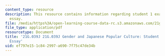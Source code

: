 ```yaml
---
content_type: resource
description: This resource contains information regarding student 1 example final
  essay.
file: /media/https%3A/open-learning-course-data-rc.s3.amazonaws.com/21g-039j-gender-and-japanese-popular-culture-fall-2015/ef797e151c842997a6907f75c47de34b_MIT21G_039JF15_Education.pdf
file_type: application/pdf
resourcetype: Document
title: '21G.039J 21G.039J Gender and Japanese Popular Culture: Student 1 Example Final
  Essay'
uid: ef797e15-1c84-2997-a690-7f75c47de34b
---
```

